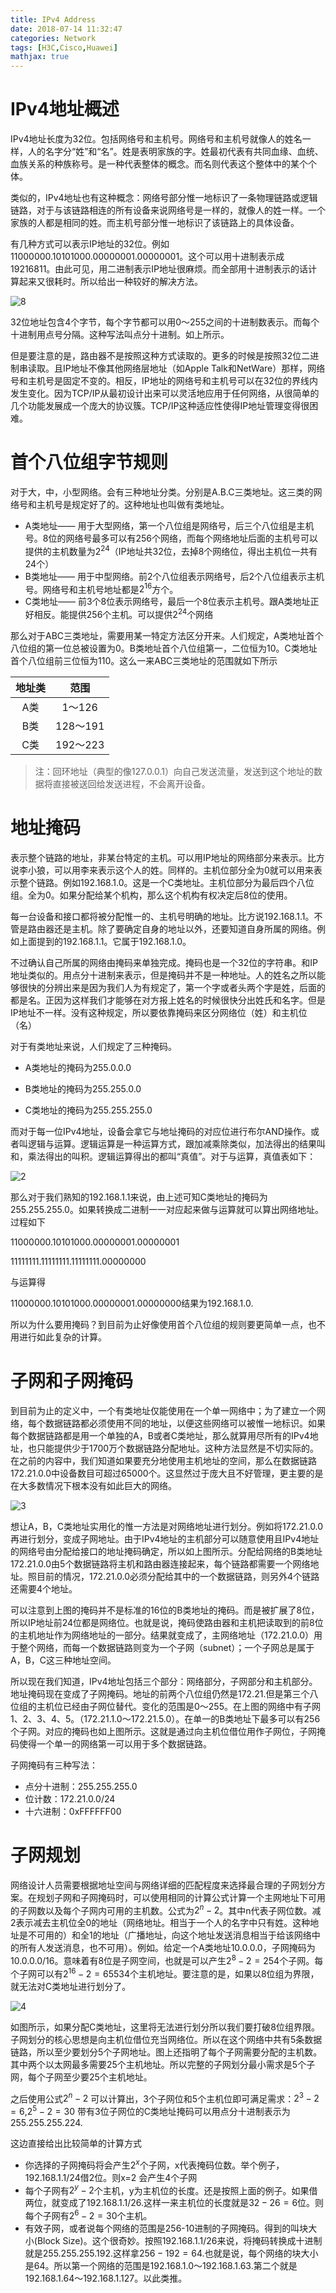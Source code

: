 ```yaml
---
title: IPv4 Address
date: 2018-07-14 11:32:47
categories: Network
tags: [H3C,Cisco,Huawei]
mathjax: true
---
```


# IPv4地址概述

IPv4地址长度为32位。包括网络号和主机号。网络号和主机号就像人的姓名一样，人的名字分“姓”和“名”。姓是表明家族的字。姓最初代表有共同血缘、血统、血族关系的种族称号。是一种代表整体的概念。而名则代表这个整体中的某个个体。

<!----more---->



类似的，IPv4地址也有这种概念：网络号部分惟一地标识了一条物理链路或逻辑链路，对于与该链路相连的所有设备来说网络号是一样的，就像人的姓一样。一个家族的人都是相同的姓。而主机号部分惟一地标识了该链路上的具体设备。



有几种方式可以表示IP地址的32位。例如11000000.10101000.00000001.00000001。这个可以用十进制表示成19216811。由此可见，用二进制表示IP地址很麻烦。而全部用十进制表示的话计算起来又很耗时。所以给出一种较好的解决方法。

![8](IPv4-Address\1.png)



32位地址包含4个字节，每个字节都可以用0～255之间的十进制数表示。而每个十进制用点号分隔。这种写法叫点分十进制。如上所示。



但是要注意的是，路由器不是按照这种方式读取的。更多的时候是按照32位二进制串读取。且IP地址不像其他网络层地址（如Apple Talk和NetWare）那样，网络号和主机号是固定不变的。相反，IP地址的网络号和主机号可以在32位的界线内发生变化。因为TCP/IP从最初设计出来可以灵活地应用于任何网络，从很简单的几个功能发展成一个庞大的协议簇。TCP/IP这种适应性使得IP地址管理变得很困难。



# 首个八位组字节规则

对于大，中，小型网络。会有三种地址分类。分别是A.B.C三类地址。这三类的网络号和主机号是规定好了的。这种地址也叫做有类地址。



- A类地址—— 用于大型网络，第一个八位组是网络号，后三个八位组是主机号。8位的网络号最多可以有256个网络，而每个网络地址后面的主机号可以提供的主机数量为$2^{24}$（IP地址共32位，去掉8个网络位，得出主机位一共有24个）
- B类地址—— 用于中型网络。前2个八位组表示网络号，后2个八位组表示主机号。网络号和主机号地址都是$2^{16}$方个。
- C类地址—— 前3个8位表示网络号，最后一个8位表示主机号。跟A类地址正好相反。能提供256个主机。可以提供$2^{24}$个网络



那么对于ABC三类地址，需要用某一特定方法区分开来。人们规定，A类地址首个八位组的第一位总被设置为0。B类地址首个八位组第一，二位恒为10。C类地址首个八位组前三位恒为110。这么一来ABC三类地址的范围就如下所示

| 地址类 |   范围   |
| :----: | :------: |
|  A类   |  1～126  |
|  B类   | 128～191 |
|  C类   | 192～223 |

> 注：回环地址（典型的像127.0.0.1）向自己发送流量，发送到这个地址的数据将直接被送回给发送进程，不会离开设备。



# 地址掩码

表示整个链路的地址，非某台特定的主机。可以用IP地址的网络部分来表示。比方说李小狼，可以用李来表示这个人的姓。同样的。主机位部分全为0就可以用来表示整个链路。例如192.168.1.0。这是一个C类地址。主机位部分为最后四个八位组。全为0。如果分配给某个机构，那么这个机构有权决定后8位的使用。



每一台设备和接口都将被分配惟一的、主机号明确的地址。比方说192.168.1.1。不管是路由器还是主机。除了要确定自身的地址以外，还要知道自身所属的网络。例如上面提到的192.168.1.1。它属于192.168.1.0。



不过确认自己所属的网络由掩码来单独完成。掩码也是一个32位的字符串。和IP地址类似的。用点分十进制来表示，但是掩码并不是一种地址。人的姓名之所以能够很快的分辨出来是因为我们人为有规定了，第一个字或者头两个字是姓，后面的都是名。正因为这样我们才能够在对方报上姓名的时候很快分出姓氏和名字。但是IP地址不一样。没有这种规定，所以要依靠掩码来区分网络位（姓）和主机位（名）



对于有类地址来说，人们规定了三种掩码。



- A类地址的掩码为255.0.0.0

- B类地址的掩码为255.255.0.0

- C类地址的掩码为255.255.255.0



而对于每一位IPv4地址，设备会拿它与地址掩码的对应位进行布尔AND操作。或者叫逻辑与运算。逻辑运算是一种运算方式，跟加减乘除类似，加法得出的结果叫和，乘法得出的叫积。逻辑运算得出的都叫“真值”。对于与运算，真值表如下：

![2](IPv4-Address\2.png)

那么对于我们熟知的192.168.1.1来说，由上述可知C类地址的掩码为255.255.255.0。如果转换成二进制一一对应起来做与运算就可以算出网络地址。过程如下

11000000.10101000.00000001.00000001

11111111.11111111.11111111.00000000

与运算得

11000000.10101000.00000001.00000000结果为192.168.1.0.



所以为什么要用掩码？到目前为止好像使用首个八位组的规则要更简单一点，也不用进行如此复杂的计算。



# 子网和子网掩码

到目前为止的定义中，一个有类地址仅能使用在一个单一网络中；为了建立一个网络，每个数据链路都必须使用不同的地址，以便这些网络可以被惟一地标识。如果每个数据链路都是用一个单独的A，B或者C类地址，那么就算用尽所有的IPv4地址，也只能提供少于1700万个数据链路分配地址。这种方法显然是不切实际的。在之前的内容中，我们知道如果要充分地使用主机地址的空间，那么在数据链路172.21.0.0中设备数目可超过65000个。这显然过于庞大且不好管理，更主要的是在大多数情况下根本没有如此巨大的网络。



![3](IPv4-Address\3.png)



想让A，B，C类地址实用化的惟一方法是对网络地址进行划分。例如将172.21.0.0再进行划分，变成子网地址。由于IPv4地址的主机部分可以随意使用且IPv4地址的网络号由分配给接口的地址掩码确定，所以如上图所示。分配给网络的B类地址172.21.0.0由5个数据链路将主机和路由器连接起来，每个链路都需要一个网络地址。照目前的情况，172.21.0.0必须分配给其中的一个数据链路，则另外4个链路还需要4个地址。



可以注意到上图的掩码并不是标准的16位的B类地址的掩码。而是被扩展了8位，所以IP地址前24位都是网络位。也就是说，掩码使路由器和主机把读取到的前8位的主机地址作为网络地址的一部分。结果就变成了，主网络地址（172.21.0.0）用于整个网络，而每一个数据链路则变为一个子网（subnet）；一个子网总是属于A，B，C这三种地址空间。



所以现在我们知道，IPv4地址包括三个部分：网络部分，子网部分和主机部分。地址掩码现在变成了子网掩码。地址的前两个八位组仍然是172.21.但是第三个八位组的主机位已经由子网位替代。变化的范围是0～255。在上图的网络中有子网1、2、3、4、5。（172.21.1.0～172.21.5.0）。在单一的B类地址下最多可以有256个子网。对应的掩码也如上图所示。这就是通过向主机位借位用作子网位，子网掩码使得一个单一的网络第一可以用于多个数据链路。



子网掩码有三种写法：

- 点分十进制：255.255.255.0
- 位计数：172.21.0.0/24
- 十六进制：0xFFFFFF00



# 子网规划

网络设计人员需要根据地址空间与网络详细的匹配程度来选择最合理的子网划分方案。在规划子网和子网掩码时，可以使用相同的计算公式计算一个主网地址下可用的子网数以及每个子网内可用的主机数。公式为$2^n-2$。其中n代表子网位数。减2表示减去主机位全0的地址（网络地址。相当于一个人的名字中只有姓。这种地址是不可用的）和全1的地址（广播地址，向这个地址发送消息相当于给该网络中的所有人发送消息，也不可用）。例如。给定一个A类地址10.0.0.0，子网掩码为10.0.0.0/16。意味着有8位是子网空间，也就是可以产生$2^8-2=254$个子网。每个子网可以有$2^{16}-2=65534$个主机地址。要注意的是，如果以8位组为界限，就无法对C类地址进行划分了。

![4](IPv4-Address/4.png)

如图所示，如果分配C类地址，这里将无法进行划分所以我们要打破8位组界限。子网划分的核心思想是向主机位借位充当网络位。所以在这个网络中共有5条数据链路，所以至少要划分5个子网地址。图上还指明了每个子网需要分配的主机数。其中两个以太网最多需要25个主机地址。所以完整的子网划分最小需求是5个子网，每个子网至少要25个主机地址。



之后使用公式$2^n-2$ 可以计算出，3个子网位和5个主机位即可满足需求：$2^3-2=6$,$2^5-2=30$ 带有3位子网位的C类地址掩码可以用点分十进制表示为255.255.255.224.



这边直接给出比较简单的计算方式

- 你选择的子网掩码将会产生$2^x$个子网，x代表掩码位数。举个例子，192.168.1.1/24借2位。则x=2 会产生4个子网
- 每个子网有$2^y-2$个主机，y为主机位的长度。还是按照上面的例子。如果借两位，就变成了192.168.1.1/26.这样一来主机位的长度就是$32-26=6$位。则每个子网有$2^6-2=30$个主机。
- 有效子网，或者说每个网络的范围是256-10进制的子网掩码。得到的叫块大小(Block Size)。这个很奇妙。按照192.168.1.1/26来说，将掩码转换成十进制就是255.255.255.192.这样拿$256-192=64$.也就是说，每个网络的块大小是64。所以第一个网络的范围是192.168.1.0～192.168.1.63.第二个就是192.168.1.64～192.168.1.127。以此类推。

